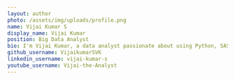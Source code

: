 ```yaml
---
layout: author
photo: /assets/img/uploads/profile.png
name: Vijai Kumar S
display_name: Vijai Kumar
position: Big Data Analyst
bio: I'm Vijai Kumar, a data analyst passionate about using Python, SAS, and Power BI to turn healthcare data into actionable insights. I thrive on solving real-world problems and leveraging machine learning to create efficient solutions.
github_username: VijaikumarSVK
linkedin_username: vijai-kumar-s
youtube_username: Vijai-the-Analyst
---
```

